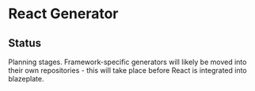 # React Generator

## Status

Planning stages. Framework-specific generators will likely be moved into their own repositories - this will take place before React is integrated into blazeplate.
